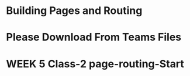 # Building Pages and Routing

# Please Download From Teams Files

# WEEK 5 Class-2 page-routing-Start
 
 
 
 

 


 
